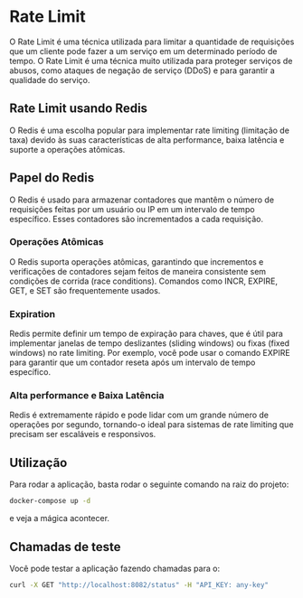 # Rate Limit
O Rate Limit é uma técnica utilizada para limitar 
a quantidade de requisições que um cliente pode
fazer a um serviço em um determinado período de
tempo. O Rate Limit é uma técnica muito utilizada 
para proteger serviços de abusos, como ataques de
negação de serviço (DDoS) e para garantir a 
qualidade do serviço.

## Rate Limit usando Redis
O Redis é uma escolha popular para implementar
rate limiting (limitação de taxa) devido às suas
características de alta performance, baixa latência
e suporte a operações atômicas.

## Papel do Redis
O Redis é usado para armazenar contadores que 
mantêm o número de requisições feitas por um 
usuário ou IP em um intervalo de tempo específico.
Esses contadores são incrementados a cada requisição.


### Operações Atômicas
O Redis suporta operações atômicas, garantindo que 
incrementos e verificações de contadores sejam feitos
de maneira consistente sem condições de corrida 
(race conditions). Comandos como INCR, EXPIRE, GET, 
e SET são frequentemente usados.

### Expiration
Redis permite definir um tempo de expiração para chaves,
que é útil para implementar janelas de tempo deslizantes
(sliding windows) ou fixas (fixed windows) no rate 
limiting. Por exemplo, você pode usar o comando EXPIRE 
para garantir que um contador reseta após um intervalo
de tempo específico.

### Alta performance e Baixa Latência
Redis é extremamente rápido e pode lidar com um grande
número de operações por segundo, tornando-o ideal para
sistemas de rate limiting que precisam ser escaláveis
e responsivos.

## Utilização
Para rodar a aplicação, basta rodar o seguinte comando
na raiz do projeto:
```bash
docker-compose up -d
```
e veja a mágica acontecer.

## Chamadas de teste
Você pode testar a aplicação fazendo chamadas para o:
```bash
curl -X GET "http://localhost:8082/status" -H "API_KEY: any-key"
```
